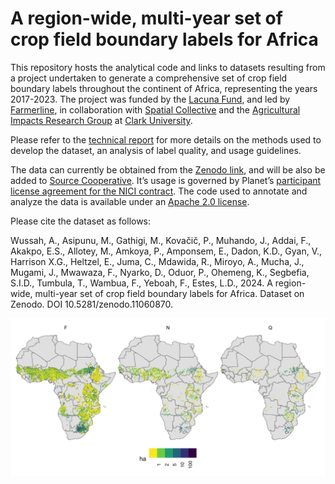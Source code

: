 # A region-wide, multi-year set of crop field boundary labels for Africa


This repository hosts the analytical code and links to datasets
resulting from a project undertaken to generate a comprehensive set of
crop field boundary labels throughout the continent of Africa,
representing the years 2017-2023. The project was funded by the [Lacuna
Fund](https://lacunafund.org/), and led by
[Farmerline](https://farmerline.co/), in collaboration with [Spatial
Collective](https://spatialcollective.com/) and the [Agricultural
Impacts Research Group](agroimpacts.info) at [Clark
University](https://www.clarku.edu/departments/geography/).

Please refer to the [technical
report](notebooks/report/technical-report.pdf) for more details on the
methods used to develop the dataset, an analysis of label quality, and
usage guidelines.

The data can currently be obtained from the [Zenodo
link](https://zenodo.org/records/11060871), and will be also be added to
[Source Cooperative](https://source.coop/). It’s usage is governed by
Planet’s [participant license agreement for the NICI
contract](https://assets.planet.com/docs/Planet_ParticipantLicenseAgreement_NICFI.pdf).
The code used to annotate and analyze the data is available under an
[Apache 2.0 license](https://www.apache.org/licenses/LICENSE-2.0).

Please cite the dataset as follows:

Wussah, A., Asipunu, M., Gathigi, M., Kovačič, P., Muhando, J., Addai,
F., Akakpo, E.S., Allotey, M., Amkoya, P., Amponsem, E., Dadon, K.D.,
Gyan, V., Harrison X.G., Heltzel, E., Juma, C., Mdawida, R., Miroyo, A.,
Mucha, J., Mugami, J., Mwawaza, F., Nyarko, D., Oduor, P., Ohemeng, K.,
Segbefia, S.I.D., Tumbula, T., Wambua, F., Yeboah, F., Estes, L.D.,
2024. A region-wide, multi-year set of crop field boundary labels for
Africa. Dataset on Zenodo. DOI 10.5281/zenodo.11060870.

![](notebooks/report/images/fig-fldareamap-1.png)
